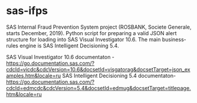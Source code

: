 # sas-ifps
SAS Internal Fraud Prevention System project (ROSBANK, Societe Generale, starts December, 2019).
Python script for preparing a valid JSON alert structure for loading into SAS Visual Investigator 10.6. 
The main business-rules engine is SAS Intelligent Decisioning 5.4.

SAS Visual Investigator 10.6 documentaton  - https://go.documentation.sas.com/?cdcId=vicdc&cdcVersion=10.6&docsetId=visgatorag&docsetTarget=json_examples.htm&locale=ru
SAS Intelligent Decisioning 5.4 documentaton- https://go.documentation.sas.com/?cdcId=edmcdc&cdcVersion=5.4&docsetId=edmug&docsetTarget=titlepage.htm&locale=ru
